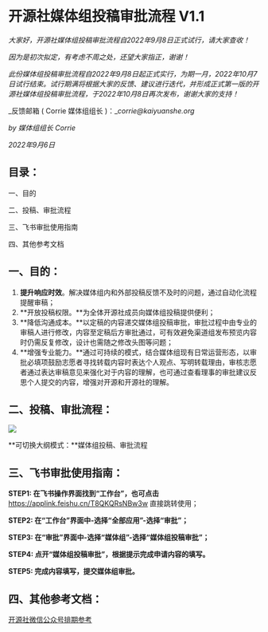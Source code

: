 # 开源社媒体组投稿审批流程 V1.1

_大家好，开源社媒体组投稿审批流程自2022年9月8日正式试行，请大家查收！_

_因为是初次拟定，有考虑不周之处，还望大家指正，谢谢！_

_此份媒体组投稿审批流程自2022年9月8日起正式实行，为期一月，2022年10月7日试行结束。试行期满将根据大家的反馈、建议进行迭代，并形成正式第一版的开源社媒体组投稿审批流程，于2022年10月8日再次发布，谢谢大家的支持！_

_反馈邮箱 ( Corrie 媒体组组长 )：__corrie@kaiyuanshe.org_

_by 媒体组组长 Corrie_

_2022年9月6日_

## **目录：**

一、目的

二、投稿、审批流程

三、飞书审批使用指南

四、其他参考文档

## **一、目的：**

1.  **提升响应时效**。解决媒体组内和外部投稿反馈不及时的问题，通过自动化流程提醒审稿；
2.  **开放投稿权限。**为全体开源社成员向媒体组投稿提供便利；
3.  **降低沟通成本。**以定稿的内容递交媒体组投稿审批，审批过程中由专业的审稿人进行修改，内容至定稿后方审批通过，可有效避免渠道组发布预览内容时仍需反复修改，设计也需随之修改头图等问题；
4.  **增强专业能力。**通过可持续的模式，结合媒体组现有日常运营形态，以审批必填项鼓励志愿者寻找转载内容时表达个人观点、写明转载理由，审核志愿者通过表达审稿意见来强化对于内容的理解，也可通过查看理事的审批建议反思个人提交的内容，增强对开源和开源社的理解。

## **二、投稿、审批流程：**

![](https://kaiyuanshe.cn/api/lark/file/G6iDbWM7SosvExxbxd6cxiJgnEz)

**可切换大纲模式：**媒体组投稿、审批流程

## **三、飞书审批使用指南：**

**STEP1: 在****飞书****操作界面找到“****工作台****”，也可点击** https://applink.feishu.cn/T8QKQRsNBw3w 直接跳转使用；

**STEP2: 在“****工作台****”界面中-选择“全部应用”-选择“审批”；**

**STEP3: 在“审批”界面中-选择“媒体组”-选择“媒体组投稿审批”；**

**STEP4: 点开“媒体组投稿审批”，根据提示完成申请内容的填写。**

**STEP5: 完成内容填写，提交媒体组审批。**

## **四、其他参考文档：**

[开源社微信公众号排期参考][1]

[1]: https://kaiyuanshe.feishu.cn/wiki/wikcn3rA4cywocK1m11LBLs6y5b